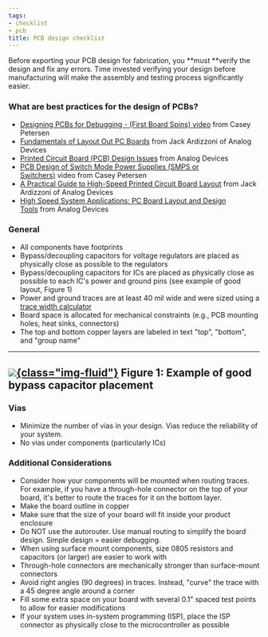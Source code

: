 ```yaml
---
tags:
- checklist
- pcb
title: PCB design checklist
---
```


Before exporting your PCB design for fabrication, you **must **verify the design and fix any errors. Time invested verifying your design before manufacturing will make the assembly and testing process significantly easier.

### What are best practices for the design of PCBs?

-   [Designing PCBs for Debugging - (First Board Spins) video](https://www.youtube.com/watch?v=wQcuQSO1sls) from Casey Petersen
-   [Fundamentals of Layout Out PC Boards](https://drive.google.com/a/asu.edu/file/d/0ByRWb7dgVD-rQ1d4MUJlZEVDQ1k/edit) from Jack Ardizzoni of Analog Devices
-   [Printed Circuit Board (PCB) Design Issues](https://drive.google.com/a/asu.edu/file/d/0ByRWb7dgVD-ranVQcmJoS3B2Tjg/edit) from Analog Devices
-   [PCB Design of Switch Mode Power Supplies (SMPS or Switchers)](https://www.youtube.com/watch?v=kZDnnmrQx9g) video from Casey Petersen
-   [A Practical Guide to High-Speed Printed Circuit Board Layout](https://drive.google.com/a/asu.edu/file/d/0ByRWb7dgVD-rd0w5MmE2SWo1Rk0/edit) from Jack Ardizzoni of Analog Devices
-   [High Speed System Applications: PC Board Layout and Design Tools](https://drive.google.com/a/asu.edu/file/d/0ByRWb7dgVD-rZUNvNHl1NmRma0U/edit) from Analog Devices

### General

-   All components have footprints
-   Bypass/decoupling capacitors for voltage regulators are placed as physically close as possible to the regulators
-   Bypass/decoupling capacitors for ICs are placed as physically close as possible to each IC's power and ground pins (see example of good layout, Figure 1)
-   Power and ground traces are at least 40 mil wide and were sized using a [trace width calculator](http://www.4pcb.com/trace-width-calculator.html)
-   Board space is allocated for mechanical constraints (e.g., PCB mounting holes, heat sinks, connectors)
-   The top and bottom copper layers are labeled in text "top", "bottom", and "group name"

  ------------------------------------------------------
   [![](figures/figure_289.jpeg){class="img-fluid"}](larger/image0193.jpeg)
   Figure 1: Example of good bypass capacitor placement
  ------------------------------------------------------

### Vias

-   Minimize the number of vias in your design. Vias reduce the reliability of your system.
-   No vias under components (particularly ICs)

### Additional Considerations

-   Consider how your components will be mounted when routing traces. For example, if you have a through-hole connector on the top of your board, it's better to route the traces for it on the bottom layer.
-   Make the board outline in copper
-   Make sure that the size of your board will fit inside your product enclosure
-   Do NOT use the autorouter. Use manual routing to simplify the board design. Simple design = easier debugging.
-   When using surface mount components, size 0805 resistors and capacitors (or larger) are easier to work with
-   Through-hole connectors are mechanically stronger than surface-mount connectors
-   Avoid right angles (90 degrees) in traces. Instead, "curve" the trace with a 45 degree angle around a corner
-   Fill some extra space on your board with several 0.1" spaced test points to allow for easier modifications
-   If your system uses in-system programming (ISP), place the ISP connector as physically close to the microcontroller as possible
